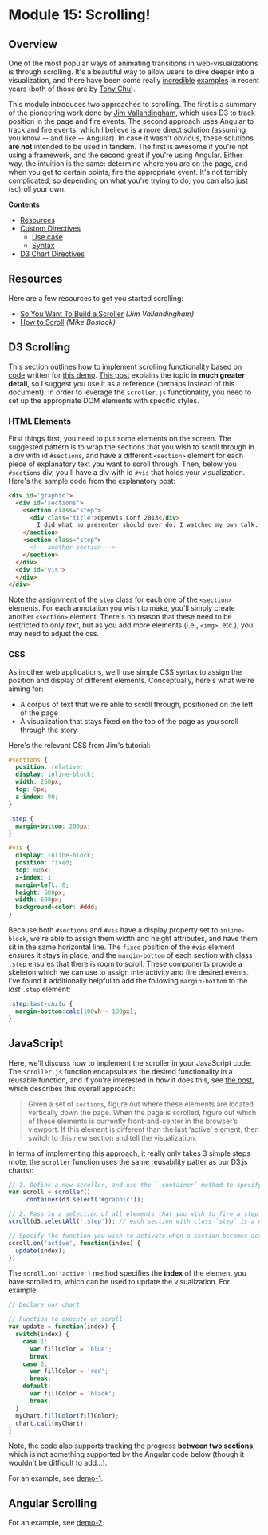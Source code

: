 # Module 15: Scrolling!

## Overview
One of the most popular ways of animating transitions in web-visualizations is through scrolling. It's a beautiful way to allow users to dive deeper into a visualization, and there have been some really [incredible](http://www.r2d3.us/visual-intro-to-machine-learning-part-1/) [examples](http://letsfreecongress.org/) in recent years (both of those are by [Tony Chu](https://twitter.com/tonyhschu)).

This module introduces two approaches to scrolling. The first is a summary of the pioneering work done by [Jim Vallandingham](http://vallandingham.me/scroller.html), which uses D3 to track position in the page and fire events. The second approach uses Angular to track and fire events, which I believe is a more direct solution (assuming you know -- and like -- Angular). In case it wasn't obvious, these solutions **are not** intended to be used in tandem. The first is awesome if you're not using a framework, and the second great if you're using Angular. Either way, the intuition is the same: determine where you are on the page, and when you get to certain points, fire the appropriate event. It's not terribly complicated, so depending on what you're trying to do, you can also just (sc)roll your own.

<!-- START doctoc generated TOC please keep comment here to allow auto update -->
<!-- DON'T EDIT THIS SECTION, INSTEAD RE-RUN doctoc TO UPDATE -->
**Contents**

- [Resources](#resources)
- [Custom Directives](#custom-directives)
  - [Use case](#use-case)
  - [Syntax](#syntax)
- [D3 Chart Directives](#d3-chart-directives)

<!-- END doctoc generated TOC please keep comment here to allow auto update -->

## Resources
Here are a few resources to get you started scrolling:

- [So You Want To Build a Scroller](http://vallandingham.me/scroller.html) _(Jim Vallandingham)_
- [How to Scroll](https://bost.ocks.org/mike/scroll/) _(Mike Bostock)_

## D3 Scrolling
This section outlines how to implement scrolling functionality based on [code](https://github.com/vlandham/scroll_demo) written for [this demo](http://vallandingham.me/scroll_demo/). [This post](http://vallandingham.me/scroller.html) explains the topic in **much greater detail**, so I suggest you use it as a reference (perhaps instead of this document). In order to leverage the `scroller.js` functionality, you need to set up the appropriate DOM elements with specific styles.


### HTML Elements
First things first, you need to put some elements on the screen. The suggested pattern is to wrap the sections that you wish to scroll through in a div with id `#sections`, and have a different `<section>` element for each piece of explanatory text you want to scroll through. Then, below you `#sections` div, you'll have a div with id `#vis` that holds your visualization. Here's the sample code from the explanatory post:

```html
<div id='graphic'>
  <div id='sections'>
    <section class="step">
      <div class="title">OpenVis Conf 2013</div>
        I did what no presenter should ever do: I watched my own talk...
    </section>
    <section class="step">
      <!-- another section -->
    </section>
  </div>
  <div id='vis'>
  </div>
</div>
```

Note the assignment of the `step` class for each one of the `<section>` elements. For each annotation you wish to make, you'll simply create another `<section>` element. There's no reason that these need to be restricted to only _text_, but as you add more elements (i.e., `<img>`, etc.), you may need to adjust the css.

### CSS
As in other web applications, we'll use simple CSS syntax to assign the position and display of different elements. Conceptually, here's what we're aiming for:

  - A corpus of text that we're able to scroll through, positioned on the left of the page
  - A visualization that stays fixed on the top of the page as you scroll through the story

Here's the relevant CSS from Jim's tutorial:
```css
#sections {
  position: relative;
  display: inline-block;
  width: 250px;
  top: 0px;
  z-index: 90;
}

.step {
  margin-bottom: 200px;
}

#vis {
  display: inline-block;
  position: fixed;
  top: 60px;
  z-index: 1;
  margin-left: 0;
  height: 600px;
  width: 600px;
  background-color: #ddd;
}
```

Because both `#sections` and `#vis` have a display property set to `inline-block`, we're able to assign them width and height attributes, and have them sit in the same horizontal line. The `fixed` position of the `#vis` element ensures it stays in place, and the `margin-bottom` of each section with class `.step` ensures that there is room to scroll. These components provide a skeleton which we can use to assign interactivity and fire desired events. I've found it additionally helpful to add the following `margin-bottom` to the _last_ `.step` element:

```css
.step:last-child {
  margin-bottom:calc(100vh - 100px);
}
```

## JavaScript
Here, we'll discuss how to implement the scroller in your JavaScript code. The `scroller.js` function encapsulates the desired functionality in a reusable function, and if you're interested in _how_ it does this, see [the post](http://vallandingham.me/scroller.html), which describes this overall approach:

>Given a set of `sections`, figure out where these elements are located vertically down the page. When the page is scrolled, figure out which of these elements is currently front-and-center in the browser’s viewport. If this element is different than the last ‘active’ element, then switch to this new section and tell the visualization.

In terms of implementing this approach, it really only takes 3 simple steps (note, the `scroller` function uses the same reusability patter as our D3.js charts):


```javascript
// 1. Define a new scroller, and use the `.container` method to specify the desired container
var scroll = scroller()
    .container(d3.select('#graphic'));

// 2. Pass in a selection of all elements that you wish to fire a step event:
scroll(d3.selectAll('.step')); // each section with class `step` is a new step

// Specify the function you wish to activate when a section becomes active
scroll.on('active', function(index) {
  update(index);
})
```
The `scroll.on('active')` method specifies the **index** of the element you have scrolled to, which can be used to update the visualization. For example:

```javascript
// Declare our chart

// Function to execute on scroll
var update = function(index) {
  switch(index) {
    case 1:
      var fillColor = 'blue';
      break;
    case 2:
      var fillColor = 'red';
      break;
    default:
      var fillColor = 'black';
      break;
  }
  myChart.fillColor(fillColor);
  chart.call(myChart);
}
```

Note, the code also supports tracking the progress **between two sections**, which is not something supported by the Angular code below (though it wouldn't be difficult to add...).

For an example, see [demo-1](demo-1).

## Angular Scrolling

For an example, see [demo-2](demo-2).
